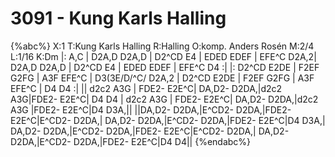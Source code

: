 # 3091 - Kung Karls Halling

{%abc%}
X:1
T:Kung Karls Halling
R:Halling
O:komp. Anders Rosén
M:2/4
L:1/16
K:Dm
|: A,C | D2A,D D2A,D | D2^CD E4 | EDED EDEF | EFE^C D2A,2| D2A,D D2A,D | D2^CD E4 | EDED EDEF | EFE^C D4 :|
|: D2^CD E2DE | F2EF G2FG | A3F EFE^C | D3(3E/D/^C/ D2A,2 | D2^CD E2DE | F2EF G2FG | A3F EFE^C | D4 D4 :|
|| d2c2 A3G | FDE2- E2E^C| DA,D2- D2DA,|d2c2 A3G|FDE2- E2E^C| D4 D4 |
d2c2 A3G | FDE2- E2E^C| DA,D2- D2DA,|d2c2 A3G |FDE2- E2E^C|D4 D3A,||
||DA,D2- D2DA,|E^CD2- D2DA,|FDE2- E2E^C|E^CD2- D2DA,|
DA,D2- D2DA,|E^CD2- D2DA,|FDE2- E2E^C|D4 D3A,|
DA,D2- D2DA,|E^CD2- D2DA,|FDE2- E2E^C|E^CD2- D2DA,|
DA,D2- D2DA,|E^CD2- D2DA,|FDE2- E2E^C|D4 D4||
{%endabc%}
